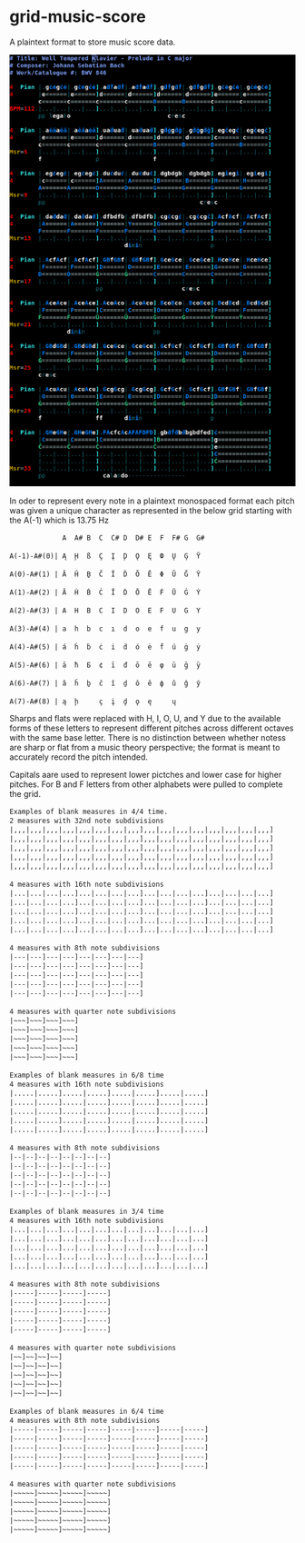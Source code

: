 # grid-music-score

A plaintext format to store music score data.

![Example Screenshot of Bach Prelude](https://raw.githubusercontent.com/NoiseFrk900/grid-music-score/main/img/gdms_prelude_C_major_screenshot.png)

In oder to represent every note in a plaintext monospaced format each pitch was given a unique character as represented in the below grid starting with the A(-1) which is 13.75 Hz

```
             A  A# B  C  C# D  D# E  F  F# G  G#

A(-1)-A#(0)| Ą  Ḩ  ß  Ç  Į  Ḑ  Ǫ  Ę  Ф  Ų  Ģ  Ÿ 

A(0)-A#(1) | Ă  Ĥ  Ḇ  Č  Ĭ  Ď  Ŏ  Ĕ  Φ  Ŭ  Ğ  Ŷ 

A(1)-A#(2) | Ā  Ḣ  Ḃ  Ċ  Ī  Ḋ  Ō  Ē  Ḟ  Ū  Ġ  Ẏ 

A(2)-A#(3) | A  H  B  C  I  D  O  E  F  U  G  Y 

A(3)-A#(4) | a  h  b  c  ı  d  o  e  f  u  g  y 

A(4)-A#(5) | á  ḣ  ḃ  ċ  i  ḋ  ó  ė  ḟ  ú  ġ  ẏ 

A(5)-A#(6) | ā  ħ  Б  ¢  ī  đ  ō  ē  φ  ū  ḡ  ÿ 

A(6)-A#(7) | â  ĥ  ḇ  ĉ  î  ḏ  ô  ê  ф  û  ĝ  ŷ 

A(7)-A#(8) | ą  ḩ     ç  į  ḑ  ǫ  ę     ų
```

Sharps and flats were replaced with H, I, O, U, and Y due to the available forms of these letters to represent different pitches across different octaves with the same base letter. There is no distinction between whether notess are sharp or flat from a music theory perspective; the format is meant to accurately record the pitch intended.

Capitals aare used to represent lower pictches and lower case for higher pitches. For B and F letters from other alphabets were pulled to complete the grid.
```
Examples of blank measures in 4/4 time.
2 measures with 32nd note subdivisions
|,,,|,,,|,,,|,,,|,,,|,,,|,,,|,,,],,,|,,,|,,,|,,,|,,,|,,,|,,,|,,,]
|,,,|,,,|,,,|,,,|,,,|,,,|,,,|,,,],,,|,,,|,,,|,,,|,,,|,,,|,,,|,,,]
|,,,|,,,|,,,|,,,|,,,|,,,|,,,|,,,],,,|,,,|,,,|,,,|,,,|,,,|,,,|,,,]
|,,,|,,,|,,,|,,,|,,,|,,,|,,,|,,,],,,|,,,|,,,|,,,|,,,|,,,|,,,|,,,]
|,,,|,,,|,,,|,,,|,,,|,,,|,,,|,,,],,,|,,,|,,,|,,,|,,,|,,,|,,,|,,,]

4 measures with 16th note subdivisions
|...|...|...|...]...|...|...|...]...|...|...|...]...|...|...|...]
|...|...|...|...]...|...|...|...]...|...|...|...]...|...|...|...]
|...|...|...|...]...|...|...|...]...|...|...|...]...|...|...|...]
|...|...|...|...]...|...|...|...]...|...|...|...]...|...|...|...]
|...|...|...|...]...|...|...|...]...|...|...|...]...|...|...|...]

4 measures with 8th note subdivisions
|---|---]---|---]---|---]---|---]
|---|---]---|---]---|---]---|---]
|---|---]---|---]---|---]---|---]
|---|---]---|---]---|---]---|---]
|---|---]---|---]---|---]---|---]

4 measures with quarter note subdivisions
|~~~]~~~]~~~]~~~]
|~~~]~~~]~~~]~~~]
|~~~]~~~]~~~]~~~]
|~~~]~~~]~~~]~~~]
|~~~]~~~]~~~]~~~]

Examples of blank measures in 6/8 time
4 measures with 16th note subdivisions
|.....|.....].....|.....].....|.....].....|.....]
|.....|.....].....|.....].....|.....].....|.....]
|.....|.....].....|.....].....|.....].....|.....]
|.....|.....].....|.....].....|.....].....|.....]
|.....|.....].....|.....].....|.....].....|.....]

4 measures with 8th note subdivisions
|--|--]--|--]--|--]--|--]
|--|--]--|--]--|--]--|--]
|--|--]--|--]--|--]--|--]
|--|--]--|--]--|--]--|--]
|--|--]--|--]--|--]--|--]

Examples of blank measures in 3/4 time
4 measures with 16th note subdivisions
|...|...|...]...|...|...]...|...|...]...|...|...]
|...|...|...]...|...|...]...|...|...]...|...|...]
|...|...|...]...|...|...]...|...|...]...|...|...]
|...|...|...]...|...|...]...|...|...]...|...|...]
|...|...|...]...|...|...]...|...|...]...|...|...]

4 measures with 8th note subdivisions
|-----]-----]-----]-----]
|-----]-----]-----]-----]
|-----]-----]-----]-----]
|-----]-----]-----]-----]
|-----]-----]-----]-----]

4 measures with quarter note subdivisions
|~~]~~]~~]~~]
|~~]~~]~~]~~]
|~~]~~]~~]~~]
|~~]~~]~~]~~]
|~~]~~]~~]~~]

Examples of blank measures in 6/4 time
4 measures with 8th note subdivisions
|-----|-----]-----|-----]-----|-----]-----|-----]
|-----|-----]-----|-----]-----|-----]-----|-----]
|-----|-----]-----|-----]-----|-----]-----|-----]
|-----|-----]-----|-----]-----|-----]-----|-----]
|-----|-----]-----|-----]-----|-----]-----|-----]

4 measures with quarter note subdivisions
|~~~~~]~~~~~]~~~~~]~~~~~]
|~~~~~]~~~~~]~~~~~]~~~~~]
|~~~~~]~~~~~]~~~~~]~~~~~]
|~~~~~]~~~~~]~~~~~]~~~~~]
|~~~~~]~~~~~]~~~~~]~~~~~]
```
